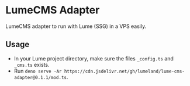 # LumeCMS Adapter

LumeCMS adapter to run with Lume (SSG) in a VPS easily.

## Usage

- In your Lume project directory, make sure the files `_config.ts` and `_cms.ts`
  exists.
- Run
  `deno serve -Ar https://cdn.jsdelivr.net/gh/lumeland/lume-cms-adapter@0.1.1/mod.ts`.
